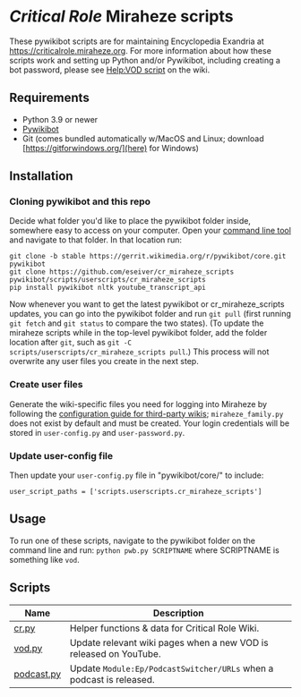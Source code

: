 # ***Critical Role*** Miraheze scripts

These pywikibot scripts are for maintaining Encyclopedia Exandria at <https://criticalrole.miraheze.org>. For more information about how these scripts work and setting up Python and/or Pywikibot, including creating a bot password, please see [Help:VOD script](https://criticalrole.miraheze.org/wiki/Help:VOD_script) on the wiki.

## Requirements

* Python 3.9 or newer
* [Pywikibot](https://github.com/wikimedia/pywikibot/commit/4d6e674bf1385961a27b3ddf9acc16bcb32373b0)
* Git (comes bundled automatically w/MacOS and Linux; download [https://gitforwindows.org/](here) for Windows)

## Installation

### Cloning pywikibot and this repo

Decide what folder you'd like to place the pywikibot folder inside, somewhere easy to access on your computer. Open your [command line tool](https://en.wikipedia.org/wiki/Command-line_interface) and navigate to that folder. In that location run:
 
```git clone -b stable https://gerrit.wikimedia.org/r/pywikibot/core.git pywikibot```  
```git clone https://github.com/eseiver/cr_miraheze_scripts pywikibot/scripts/userscripts/cr_miraheze_scripts```  
```pip install pywikibot nltk youtube_transcript_api```

Now whenever you want to get the latest pywikibot or cr_miraheze_scripts updates, you can go into the pywikibot folder and run `git pull` (first running `git fetch` and `git status` to compare the two states). (To update the miraheze scripts while in the top-level pywikibot folder, add the folder location after `git`, such as `git -C scripts/userscripts/cr_miraheze_scripts pull`.) This process will not overwrite any user files you create in the next step.

### Create user files

Generate the wiki-specific files you need for logging into Miraheze by following the [configuration guide for third-party wikis](https://www.mediawiki.org/wiki/Manual:Pywikibot/Use_on_third-party_wikis); `miraheze_family.py` does not exist by default and must be created. Your login credentials will be stored in `user-config.py` and `user-password.py`.

### Update user-config file

Then update your `user-config.py` file in "pywikibot/core/" to include:

```user_script_paths = ['scripts.userscripts.cr_miraheze_scripts']```

## Usage

To run one of these scripts, navigate to the pywikibot folder on the command line and run:
```python pwb.py SCRIPTNAME```
where SCRIPTNAME is something like `vod`.

## Scripts

| Name                    | Description                                                       |
| ------------------------| ----------------------------------------------------------------- |
| [cr.py](cr.py)          | Helper functions & data for Critical Role Wiki. |
| [vod.py](vod.py)        | Update relevant wiki pages when a new VOD is released on YouTube. |
| [podcast.py](podcast.py)| Update ```Module:Ep/PodcastSwitcher/URLs``` when a podcast is released.|
